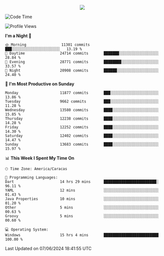 <p align="center">
  <a href="http://www.github.com/thevacs">
    <img src="https://github-readme-streak-stats.herokuapp.com/?user=thevacs&stroke=ffffff&background=1c1917&ring=0891b2&fire=0891b2&currStreakNum=ffffff&currStreakLabel=0891b2&sideNums=ffffff&sideLabels=ffffff&dates=ffffff&hide_border=true" />
  </a>
</p>

<!--START_SECTION:waka-->
![Code Time](http://img.shields.io/badge/Code%20Time-2%2C526%20hrs%2014%20mins-blue)

![Profile Views](http://img.shields.io/badge/Profile%20Views-0-blue)

**I'm a Night 🦉** 

```text
🌞 Morning                11301 commits       ███░░░░░░░░░░░░░░░░░░░░░░   13.19 % 
🌆 Daytime                24714 commits       ███████░░░░░░░░░░░░░░░░░░   28.84 % 
🌃 Evening                28771 commits       ████████░░░░░░░░░░░░░░░░░   33.57 % 
🌙 Night                  20908 commits       ██████░░░░░░░░░░░░░░░░░░░   24.40 % 
```
📅 **I'm Most Productive on Sunday** 

```text
Monday                   11877 commits       ███░░░░░░░░░░░░░░░░░░░░░░   13.86 % 
Tuesday                  9662 commits        ███░░░░░░░░░░░░░░░░░░░░░░   11.28 % 
Wednesday                13580 commits       ████░░░░░░░░░░░░░░░░░░░░░   15.85 % 
Thursday                 12238 commits       ████░░░░░░░░░░░░░░░░░░░░░   14.28 % 
Friday                   12252 commits       ████░░░░░░░░░░░░░░░░░░░░░   14.30 % 
Saturday                 12402 commits       ████░░░░░░░░░░░░░░░░░░░░░   14.47 % 
Sunday                   13683 commits       ████░░░░░░░░░░░░░░░░░░░░░   15.97 % 
```


📊 **This Week I Spent My Time On** 

```text
🕑︎ Time Zone: America/Caracas

💬 Programming Languages: 
Dart                     14 hrs 29 mins      ████████████████████████░   96.11 % 
YAML                     12 mins             ░░░░░░░░░░░░░░░░░░░░░░░░░   01.43 % 
Java Properties          10 mins             ░░░░░░░░░░░░░░░░░░░░░░░░░   01.20 % 
Other                    5 mins              ░░░░░░░░░░░░░░░░░░░░░░░░░   00.63 % 
Groovy                   5 mins              ░░░░░░░░░░░░░░░░░░░░░░░░░   00.60 % 

💻 Operating System: 
Windows                  15 hrs 4 mins       █████████████████████████   100.00 % 
```


 Last Updated on 07/06/2024 18:41:55 UTC
<!--END_SECTION:waka-->
